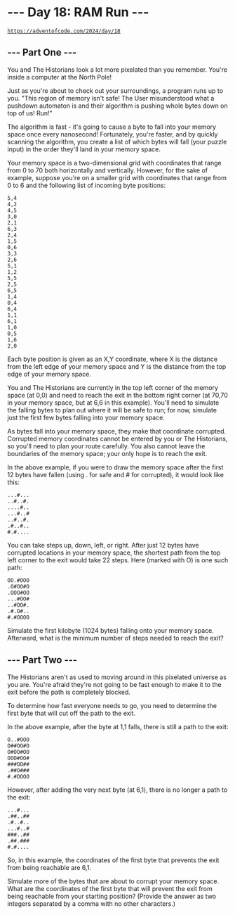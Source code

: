 # --- Day 18: RAM Run ---

[`https://adventofcode.com/2024/day/18`](https://adventofcode.com/2024/day/18)

## --- Part One ---

You and The Historians look a lot more pixelated than you remember. You're
inside a computer at the North Pole!

Just as you're about to check out your surroundings, a program runs up to you.
"This region of memory isn't safe! The User misunderstood what a pushdown
automaton is and their algorithm is pushing whole bytes down on top of us!
Run!"

The algorithm is fast - it's going to cause a byte to fall into your memory
space once every nanosecond! Fortunately, you're faster, and by quickly
scanning the algorithm, you create a list of which bytes will fall (your puzzle
input) in the order they'll land in your memory space.

Your memory space is a two-dimensional grid with coordinates that range from 0
to 70 both horizontally and vertically. However, for the sake of example,
suppose you're on a smaller grid with coordinates that range from 0 to 6 and
the following list of incoming byte positions:

```text
5,4
4,2
4,5
3,0
2,1
6,3
2,4
1,5
0,6
3,3
2,6
5,1
1,2
5,5
2,5
6,5
1,4
0,4
6,4
1,1
6,1
1,0
0,5
1,6
2,0
```

Each byte position is given as an X,Y coordinate, where X is the distance from
the left edge of your memory space and Y is the distance from the top edge of
your memory space.

You and The Historians are currently in the top left corner of the memory space
(at 0,0) and need to reach the exit in the bottom right corner (at 70,70 in
your memory space, but at 6,6 in this example). You'll need to simulate the
falling bytes to plan out where it will be safe to run; for now, simulate just
the first few bytes falling into your memory space.

As bytes fall into your memory space, they make that coordinate corrupted.
Corrupted memory coordinates cannot be entered by you or The Historians, so
you'll need to plan your route carefully. You also cannot leave the boundaries
of the memory space; your only hope is to reach the exit.

In the above example, if you were to draw the memory space after the first 12
bytes have fallen (using . for safe and # for corrupted), it would look like
this:

```text
...#...
..#..#.
....#..
...#..#
..#..#.
.#..#..
#.#....
```

You can take steps up, down, left, or right. After just 12 bytes have corrupted
locations in your memory space, the shortest path from the top left corner to
the exit would take 22 steps. Here (marked with O) is one such path:

```text
OO.#OOO
.O#OO#O
.OOO#OO
...#OO#
..#OO#.
.#.O#..
#.#OOOO
```

Simulate the first kilobyte (1024 bytes) falling onto your memory space.
Afterward, what is the minimum number of steps needed to reach the exit?

## --- Part Two ---

The Historians aren't as used to moving around in this pixelated universe as
you are. You're afraid they're not going to be fast enough to make it to the
exit before the path is completely blocked.

To determine how fast everyone needs to go, you need to determine the first
byte that will cut off the path to the exit.

In the above example, after the byte at 1,1 falls, there is still a path to the
exit:

```text
O..#OOO
O##OO#O
O#OO#OO
OOO#OO#
###OO##
.##O###
#.#OOOO
```

However, after adding the very next byte (at 6,1), there is no longer a path to the exit:

```text
...#...
.##..##
.#..#..
...#..#
###..##
.##.###
#.#....
```

So, in this example, the coordinates of the first byte that prevents the exit
from being reachable are 6,1.

Simulate more of the bytes that are about to corrupt your memory space. What
are the coordinates of the first byte that will prevent the exit from being
reachable from your starting position? (Provide the answer as two integers
separated by a comma with no other characters.)
